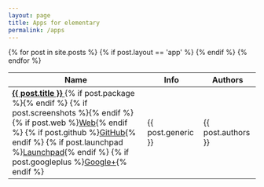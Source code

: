 ```yaml
---
layout: page
title: Apps for elementary
permalink: /apps
---
```


  <table class="overview tablesorter">
    <thead>
      <tr>
        <th>Name</th>
        <th>Info</th>
        <th>Authors</th>
      </tr>
    </thead>
    <tbody>
      {% for post in site.posts %}
      {% if post.layout == 'app' %}
        <tr id="{{ post.url }}">
          <td>
            <a href="{{ site.baseurl }}{{ post.url }}" style="font-weight:bold">
              {{ post.title }}
            </a>
            {% if post.package %}<span class="octicon octicon-package" title="Package available"></span>{% endif %}
            {% if post.screenshots %}<span class="octicon octicon-device-desktop" title="Screenshot available"></span>{% endif %}
            <br/>
            {% if post.web %}<a href="{{ post.web }}">Web</a>{% endif %}
            {% if post.github %}<a href="https://github.com/{{ post.github }}">GitHub</a>{% endif %}
            {% if post.launchpad %}<a href="https://launchpad.net/{{ post.launchpad }}">Launchpad</a>{% endif %}
            {% if post.googleplus %}<a href="https://plus.google.com/{{ post.googleplus }}">Google+</a>{% endif %}
          </td>
          <td>{{ post.generic }}</td>
          <td>{{ post.authors }}</td>
        </tr>
      {% endif %}
      {% endfor %}
    </tbody>
  </table>

